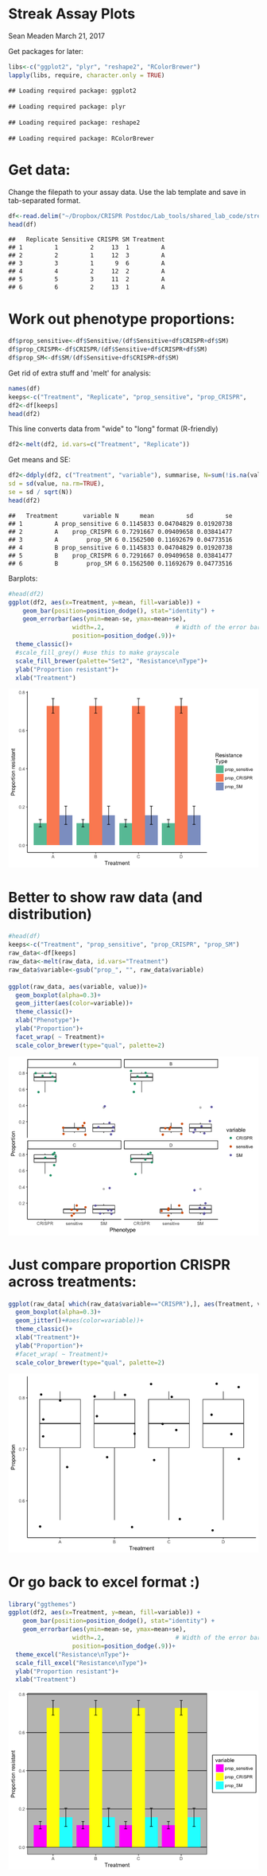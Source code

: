 Streak Assay Plots
================
Sean Meaden
March 21, 2017

Get packages for later:

``` r
libs<-c("ggplot2", "plyr", "reshape2", "RColorBrewer")
lapply(libs, require, character.only = TRUE)
```

    ## Loading required package: ggplot2

    ## Loading required package: plyr

    ## Loading required package: reshape2

    ## Loading required package: RColorBrewer

Get data:
=========

Change the filepath to your assay data. Use the lab template and save in tab-separated format.

``` r
df<-read.delim("~/Dropbox/CRISPR Postdoc/Lab_tools/shared_lab_code/streak_assay_template.txt", strip.white=TRUE, na.strings="EMPTY")
head(df)
```

    ##   Replicate Sensitive CRISPR SM Treatment
    ## 1         1         2     13  1         A
    ## 2         2         1     12  3         A
    ## 3         3         1      9  6         A
    ## 4         4         2     12  2         A
    ## 5         5         3     11  2         A
    ## 6         6         2     13  1         A

Work out phenotype proportions:
===============================

``` r
df$prop_sensitive<-df$Sensitive/(df$Sensitive+df$CRISPR+df$SM)
df$prop_CRISPR<-df$CRISPR/(df$Sensitive+df$CRISPR+df$SM)
df$prop_SM<-df$SM/(df$Sensitive+df$CRISPR+df$SM)
```

Get rid of extra stuff and 'melt' for analysis:

``` r
names(df)
keeps<-c("Treatment", "Replicate", "prop_sensitive", "prop_CRISPR",    "prop_SM")
df2<-df[keeps]
head(df2)
```

This line converts data from "wide" to "long" format (R-friendly)

``` r
df2<-melt(df2, id.vars=c("Treatment", "Replicate"))
```

Get means and SE:

``` r
df2<-ddply(df2, c("Treatment", "variable"), summarise, N=sum(!is.na(value)), mean=mean(value, na.rm=TRUE),
sd = sd(value, na.rm=TRUE),
se = sd / sqrt(N))
head(df2)
```

    ##   Treatment       variable N      mean         sd         se
    ## 1         A prop_sensitive 6 0.1145833 0.04704829 0.01920738
    ## 2         A    prop_CRISPR 6 0.7291667 0.09409658 0.03841477
    ## 3         A        prop_SM 6 0.1562500 0.11692679 0.04773516
    ## 4         B prop_sensitive 6 0.1145833 0.04704829 0.01920738
    ## 5         B    prop_CRISPR 6 0.7291667 0.09409658 0.03841477
    ## 6         B        prop_SM 6 0.1562500 0.11692679 0.04773516

Barplots:

``` r
#head(df2)
ggplot(df2, aes(x=Treatment, y=mean, fill=variable)) + 
    geom_bar(position=position_dodge(), stat="identity") +
    geom_errorbar(aes(ymin=mean-se, ymax=mean+se),
                  width=.2,                    # Width of the error bars
                  position=position_dodge(.9))+
  theme_classic()+
  #scale_fill_grey() #use this to make grayscale
  scale_fill_brewer(palette="Set2", "Resistance\nType")+
  ylab("Proportion resistant")+
  xlab("Treatment")
```

![](streak_assay_plots_files/figure-markdown_github/unnamed-chunk-7-1.png)

Better to show raw data (and distribution)
==========================================

``` r
#head(df)
keeps<-c("Treatment", "prop_sensitive", "prop_CRISPR", "prop_SM")
raw_data<-df[keeps]
raw_data<-melt(raw_data, id.vars="Treatment")
raw_data$variable<-gsub("prop_", "", raw_data$variable)

ggplot(raw_data, aes(variable, value))+
  geom_boxplot(alpha=0.3)+
  geom_jitter(aes(color=variable))+
  theme_classic()+
  xlab("Phenotype")+
  ylab("Proportion")+
  facet_wrap( ~ Treatment)+
  scale_color_brewer(type="qual", palette=2)
```

![](streak_assay_plots_files/figure-markdown_github/unnamed-chunk-8-1.png)

Just compare proportion CRISPR across treatments:
=================================================

``` r
ggplot(raw_data[ which(raw_data$variable=="CRISPR"),], aes(Treatment, value))+
  geom_boxplot(alpha=0.3)+
  geom_jitter()+#aes(color=variable))+
  theme_classic()+
  xlab("Treatment")+
  ylab("Proportion")+
  #facet_wrap( ~ Treatment)+
  scale_color_brewer(type="qual", palette=2)
```

![](streak_assay_plots_files/figure-markdown_github/unnamed-chunk-9-1.png)

Or go back to excel format :)
=============================

``` r
library("ggthemes")
ggplot(df2, aes(x=Treatment, y=mean, fill=variable)) + 
    geom_bar(position=position_dodge(), stat="identity") +
    geom_errorbar(aes(ymin=mean-se, ymax=mean+se),
                  width=.2,                    # Width of the error bars
                  position=position_dodge(.9))+
  theme_excel("Resistance\nType")+
  scale_fill_excel("Resistance\nType")+
  ylab("Proportion resistant")+
  xlab("Treatment")
```

![](streak_assay_plots_files/figure-markdown_github/unnamed-chunk-10-1.png)
